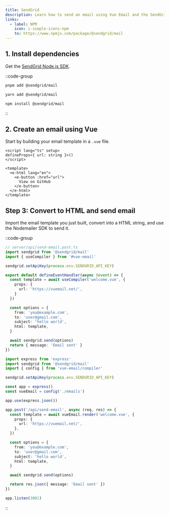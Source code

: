 ```yaml
---
title: SendGrid
description: Learn how to send an email using Vue Email and the SendGrid Node.js SDK.
links:
  - label: NPM
    icon: i-simple-icons-npm
    to: https://www.npmjs.com/package/@sendgrid/mail
---
```


## 1. Install dependencies

Get the [SendGrid Node.js SDK](https://www.npmjs.com/package/@sendgrid/mail).

::code-group

```sh [pnpm]
pnpm add @sendgrid/mail
```
```sh [yarn]
yarn add @sendgrid/mail
```
```sh [npm]
npm install @sendgrid/mail
```

::

## 2. Create an email using Vue

Start by building your email template in a `.vue` file.

```vue [emails/welcome.vue]
<script lang="ts" setup>
defineProps<{ url: string }>()
</script>

<template>
  <e-html lang="en">
    <e-button :href="url">
      View on GitHub
    </e-button>
  </e-html>
</template>
```

## Step 3: Convert to HTML and send email

Import the email template you just built, convert into a HTML string, and use the Nodemailer SDK to send it.

::code-group

```ts [Nuxt 3]
// server/api/send-email.post.ts
import sendgrid from '@sendgrid/mail'
import { useCompiler } from '#vue-email'

sendgrid.setApiKey(process.env.SENDGRID_API_KEY)

export default defineEventHandler(async (event) => {
  const template = await useCompiler('welcome.vue', {
    props: {
      url: 'https://vuemail.net/',
    }
  })

  const options = {
    from: 'you@example.com',
    to: 'user@gmail.com',
    subject: 'hello world',
    html: template,
  }

  await sendgrid.send(options)
  return { message: 'Email sent' }
})
```

```ts [NodeJs]
import express from 'express'
import sendgrid from '@sendgrid/mail'
import { config } from 'vue-email/compiler'

sendgrid.setApiKey(process.env.SENDGRID_API_KEY)

const app = express()
const vueEmail = config('./emails')

app.use(express.json())

app.post('/api/send-email', async (req, res) => {
  const template = await vueEmail.render('welcome.vue', {
    props: {
      url: 'https://vuemail.net/',
    },
  })

  const options = {
    from: 'you@example.com',
    to: 'user@gmail.com',
    subject: 'hello world',
    html: template,
  }

  await sendgrid.send(options)

  return res.json({ message: 'Email sent' })
})

app.listen(3001)
```

::
